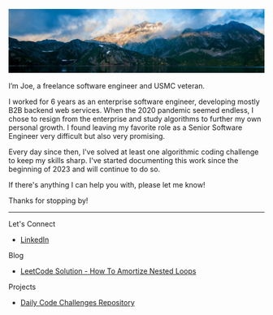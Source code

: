 ![Background image of nice mountains](./docs/images/background.jpeg)

I’m Joe, a freelance software engineer and USMC veteran.

I worked for 6 years as an enterprise software engineer, developing mostly B2B backend web services. When the 2020 pandemic seemed endless, I chose to resign from the enterprise and study algorithms to further my own personal growth. I found leaving my favorite role as a Senior Software Engineer very difficult but also very promising.

Every day since then, I've solved at least one algorithmic coding challenge to keep my skills sharp. I've started documenting this work since the beginning of 2023 and will continue to do so.

If there's anything I can help you with, please let me know!

Thanks for stopping by!

<hr />

Let's Connect
- [LinkedIn](https://www.linkedin.com/in/joeivans)
<!-- - [Twitter](https://twitter.com/joeivansdev) -->
Blog
- [LeetCode Solution - How To Amortize Nested Loops](https://leetcode.com/problems/number-of-arithmetic-triplets/solutions/3643472/two-pointers-sliding-window-amortized-on/)
<!-- - [Check out my tech blog!](https://dev.to/joeivansdev) -->
Projects
- [Daily Code Challenges Repository](https://github.com/joeivans/code-challenges)
